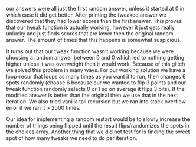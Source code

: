 our answers were all just the first random answer, unless it started at 0 in which case it did get better. 
After printing the tweaked answer we discovered that they had lower scores then the first answer. This proves that our tweak function is actually working,
however it just gets really unlucky and just finds scores that are lower then the original random answer. The amount of times that this happens is somewhat
suspicious.

It turns out that our tweak function wasn't working because we were choosing a random answer between 0 and 0 which led to nothing getting higher unless it was overweight then it would work. Because of this glitch we solved this problem in many ways. For our working solution we have a loop-recur that loops as many times as you want it to run, then changes 6 spots randomly (choose 6 because our we wanted to flip 3 points and our tweak function randomly selects 0 or 1 so on average it flips 3 bits). If the modified answer is better than the original then we use that in the next iteration. We also tried vanilla tail recursion but we ran into stack overflow error if we ran it > 2000 times.  

Our idea for implementing a random restart would be to slowly increase the number of things being flipped until the result flips/randomizes the spots in the
choices array. Another thing that we did not test for is finding the sweet spot of how many tweaks we need to do per iteration.
